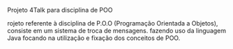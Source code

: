 Projeto 4Talk para disciplina de POO

rojeto referente à disciplina de P.O.O (Programação Orientada a Objetos), consiste em um sistema de troca de mensagens. fazendo uso da linguagem Java focando na utilização e fixação dos conceitos de POO.

